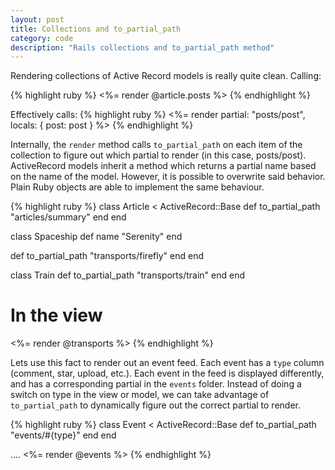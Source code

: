 ```yaml
---
layout: post
title: Collections and to_partial_path
category: code
description: "Rails collections and to_partial_path method"
---
```


Rendering collections of Active Record models is really quite clean. Calling:

{% highlight ruby %}
<%= render @article.posts %>
{% endhighlight %}

Effectively calls:
{% highlight ruby %}
<%= render partial: "posts/post", locals: { post: post } %>
{% endhighlight %}

Internally, the `render` method calls `to_partial_path` on each item of the
collection to figure out which partial to render (in this case, posts/post).
ActiveRecord models inherit a method which returns a partial name based on the
name of the model. However, it is possible to overwrite said behavior. Plain
Ruby objects are able to implement the same behaviour.

{% highlight ruby %}
class Article < ActiveRecord::Base
  def to_partial_path
    "articles/summary"
  end
end

class Spaceship
  def name
    "Serenity"
  end

  def to_partial_path
    "transports/firefly"
  end
end

class Train
  def to_partial_path
    "transports/train"
  end
end

# In the view
<%= render @transports %>
{% endhighlight %}

Lets use this fact to render out an event feed. Each event has a `type` column
(comment, star, upload, etc.). Each event in the feed is displayed differently,
and has a corresponding partial in the `events` folder. Instead of doing a
switch on type in the view or model, we can take advantage of `to_partial_path`
to dynamically figure out the correct partial to render.

{% highlight ruby %}
class Event < ActiveRecord::Base
  def to_partial_path
    "events/#{type}"
  end
end

....
<%= render @events %>
{% endhighlight %}
